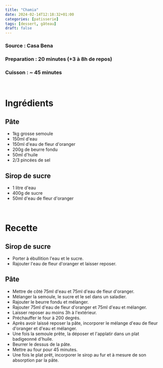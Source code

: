 ```yaml
---
title: "Chamia"
date: 2024-02-14T12:18:32+01:00
categories: [patisserie]
tags: [dessert, gâteau]
draft: false
---
```

### Source : Casa Bena
### Preparation : 20 minutes (+3 à 8h de repos)
### Cuisson : ~ 45 minutes
&nbsp;

# Ingrédients
## Pâte
- 1kg grosse semoule
- 150ml d'eau
- 150ml d'eau de fleur d'oranger
- 200g de beurre fondu
- 50ml d'huile
- 2/3 pincées de sel
## Sirop de sucre
- 1 litre d'eau
- 400g de sucre
- 50ml d'eau de fleur d'oranger

&nbsp;

# Recette
## Sirop de sucre
- Porter à ébullition l'eau et le sucre.
- Rajouter l'eau de fleur d'oranger et laisser reposer.

## Pâte
- Mettre de côté 75ml d'eau et 75ml d'eau de fleur d'oranger.
- Mélanger la semoule, le sucre et le sel dans un saladier.
- Rajouter le beurre fondu et mélanger.
- Rajouter 75ml d'eau de fleur d'oranger et 75ml d'eau et mélanger.
- Laisser reposer au moins 3h à l'extérieur.
- Préchauffer le four à 200 degrés.
- Après avoir laissé reposer la pâte, incorporer le mélange d'eau de fleur d'oranger et d'eau et mélanger.
- Une fois la semoule prête, la déposer et l'applatir dans un plat badigeonné d'huile.
- Beurrer le dessus de la pâte.
- Mettre au four pour 45 minutes.
- Une fois le plat prêt, incorporer le sirop au fur et à mesure de son absorption par la pâte.
